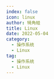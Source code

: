 ```yaml
---
index: false
icon: linux
author: 犄角蛙
title: Linux
date: 2022-05-04
category:
  - 操作系统
  - Linux
tag:
  - 操作系统
  - Linux
---
```



